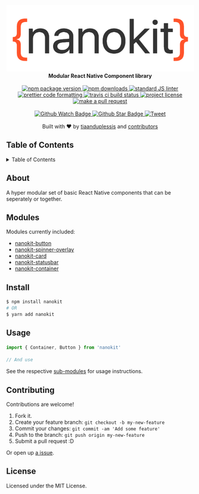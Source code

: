 <div>
  <img src="logo.png" alt="nanokit">
</div>
<div align="center">
  <strong>Modular React Native Component library</strong>
</div>
<br>
<div align="center">
  <a href="https://npmjs.org/package/nanokit">
    <img src="https://img.shields.io/npm/v/nanokit.svg?style=flat-square" alt="npm package version" />
  </a>
  <a href="https://npmjs.org/package/nanokit">
  <img src="https://img.shields.io/npm/dm/nanokit.svg?style=flat-square" alt="npm downloads" />
  </a>
  <a href="https://github.com/feross/standard">
    <img src="https://img.shields.io/badge/code%20style-standard-brightgreen.svg?style=flat-square" alt="standard JS linter" />
  </a>
  <a href="https://github.com/prettier/prettier">
    <img src="https://img.shields.io/badge/styled_with-prettier-ff69b4.svg?style=flat-square" alt="prettier code formatting" />
  </a>
  <a href="https://travis-ci.org/tiaanduplessis/nanokit">
    <img src="https://img.shields.io/travis/tiaanduplessis/nanokit.svg?style=flat-square" alt="travis ci build status" />
  </a>
  <a href="https://github.com/tiaanduplessis/nanokit/blob/master/LICENSE">
    <img src="https://img.shields.io/npm/l/nanokit.svg?style=flat-square" alt="project license" />
  </a>
  <a href="http://makeapullrequest.com">
    <img src="https://img.shields.io/badge/PRs-welcome-brightgreen.svg?style=flat-square" alt="make a pull request" />
  </a>
</div>
<br>
<div align="center">
  <a href="https://github.com/tiaanduplessis/nanokit/watchers">
    <img src="https://img.shields.io/github/watchers/tiaanduplessis/nanokit.svg?style=social" alt="Github Watch Badge" />
  </a>
  <a href="https://github.com/tiaanduplessis/nanokit/stargazers">
    <img src="https://img.shields.io/github/stars/tiaanduplessis/nanokit.svg?style=social" alt="Github Star Badge" />
  </a>
  <a href="https://twitter.com/intent/tweet?text=Check%20out%20nanokit!%20https://github.com/tiaanduplessis/nanokit%20%F0%9F%91%8D">
    <img src="https://img.shields.io/twitter/url/https/github.com/tiaanduplessis/nanokit.svg?style=social" alt="Tweet" />
  </a>
</div>
<br>
<div align="center">
  Built with ❤︎ by <a href="https://github.com/tiaanduplessis">tiaanduplessis</a> and <a href="https://github.com/tiaanduplessis/nanokit/contributors">contributors</a>
</div>

<h2>Table of Contents</h2>
<details>
  <summary>Table of Contents</summary>
  <li><a href="#about">About</a></li>
  <li><a href="#modules">Modules</a></li>
  <li><a href="#install">Install</a></li>
  <li><a href="#usage">Usage</a></li>
  <li><a href="#contribute">Contribute</a></li>
  <li><a href="#license">License</a></li>
</details>

## About

A hyper modular set of basic React Native components that can be seperately or together.

## Modules

Modules currently included:

- [nanokit-button](https://github.com/tiaanduplessis/nanokit-button)
- [nanokit-spinner-overlay](https://github.com/tiaanduplessis/nanokit-spinner-overlay)
- [nanokit-card](https://github.com/tiaanduplessis/nanokit-card)
- [nanokit-statusbar](https://github.com/tiaanduplessis/nanokit-statusbar)
- [nanokit-container](https://github.com/tiaanduplessis/nanokit-container)


## Install

```sh
$ npm install nanokit
# OR
$ yarn add nanokit
```

## Usage

```js
import { Container, Button } from 'nanokit'

// And use
```

See the respective [sub-modules](modules) for usage instructions.

## Contributing

Contributions are welcome!

1. Fork it.
2. Create your feature branch: `git checkout -b my-new-feature`
3. Commit your changes: `git commit -am 'Add some feature'`
4. Push to the branch: `git push origin my-new-feature`
5. Submit a pull request :D

Or open up [a issue](https://github.com/tiaanduplessis/nanokit/issues).

## License

Licensed under the MIT License.
